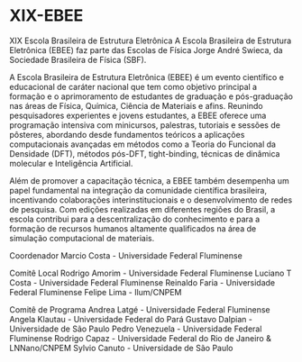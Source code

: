 # XIX-EBEE


XIX Escola Brasileira de Estrutura Eletrônica
A Escola Brasileira de Estrutura Eletrônica (EBEE) faz parte das Escolas de Física Jorge André Swieca, da Sociedade Brasileira de Física (SBF). 

A Escola Brasileira de Estrutura Eletrônica (EBEE) é um evento científico e educacional de caráter nacional que tem como objetivo principal a formação e o aprimoramento de estudantes de graduação e pós-graduação nas áreas de Física, Química, Ciência de Materiais e afins. Reunindo pesquisadores experientes e jovens estudantes, a EBEE oferece uma programação intensiva com minicursos, palestras, tutoriais e sessões de pôsteres, abordando desde fundamentos teóricos a aplicações computacionais avançadas em métodos como a Teoria do Funcional da Densidade (DFT), métodos pós-DFT, tight-binding, técnicas de dinâmica molecular e Inteligência Artificial.

Além de promover a capacitação técnica, a EBEE também desempenha um papel fundamental na integração da comunidade científica brasileira, incentivando colaborações interinstitucionais e o desenvolvimento de redes de pesquisa. Com edições realizadas em diferentes regiões do Brasil, a escola contribui para a descentralização do conhecimento e para a formação de recursos humanos altamente qualificados na área de simulação computacional de materiais.

Coordenador
Marcio Costa     - Universidade Federal Fluminense

Comitê Local
Rodrigo Amorim   - Universidade Federal Fluminense
Luciano T Costa  - Universidade Federal Fluminense
Reinaldo Faria   - Universidade Federal Fluminense
Felipe Lima      - Ilum/CNPEM

Comitê de Programa
Andrea Latgé    - Universidade Federal Fluminense
Angela Klautau  - Universidade Federal do Pará
Gustavo Dalpian - Universidade de São Paulo
Pedro Venezuela - Universidade Federal Fluminense
Rodrigo Capaz   - Universidade Federal do Rio de Janeiro & LNNano/CNPEM
Sylvio Canuto   - Universidade de São Paulo
